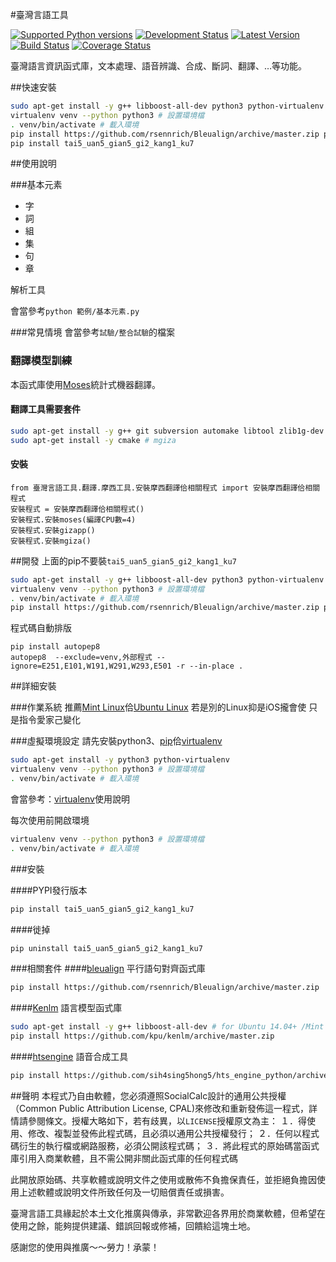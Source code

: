 #臺灣言語工具

[![Supported Python versions](https://pypip.in/py_versions/tai5_uan5_gian5_gi2_kang1_ku7/badge.svg)](https://pypi.python.org/pypi/tai5_uan5_gian5_gi2_kang1_ku7/)
[![Development Status](https://pypip.in/status/tai5_uan5_gian5_gi2_kang1_ku7/badge.svg)](https://pypi.python.org/pypi/tai5_uan5_gian5_gi2_kang1_ku7/)
[![Latest Version](https://pypip.in/version/tai5_uan5_gian5_gi2_kang1_ku7/badge.svg)](https://pypi.python.org/pypi/tai5_uan5_gian5_gi2_kang1_ku7/)
[![Build Status](https://travis-ci.org/sih4sing5hong5/tai5_uan5_gian5_gi2_kang1_ku7.svg?branch=master)](https://travis-ci.org/sih4sing5hong5/tai5_uan5_gian5_gi2_kang1_ku7)
[![Coverage Status](https://coveralls.io/repos/sih4sing5hong5/tai5_uan5_gian5_gi2_kang1_ku7/badge.svg)](https://coveralls.io/r/sih4sing5hong5/tai5_uan5_gian5_gi2_kang1_ku7)

臺灣語言資訊函式庫，文本處理、語音辨識、合成、斷詞、翻譯、…等功能。

##快速安裝
```bash
sudo apt-get install -y g++ libboost-all-dev python3 python-virtualenv
virtualenv venv --python python3 # 設置環境檔
. venv/bin/activate # 載入環境
pip install https://github.com/rsennrich/Bleualign/archive/master.zip pip install https://github.com/kpu/kenlm/archive/master.zip
pip install tai5_uan5_gian5_gi2_kang1_ku7
```

##使用說明

###基本元素
* 字
* 詞
* 組
* 集
* 句
* 章

解析工具

會當參考`python 範例/基本元素.py`

###常見情境
會當參考`試驗/整合試驗`的檔案

### 翻譯模型訓練 
本函式庫使用[Moses](http://www.statmt.org/moses/?n=Development.GetStarted)統計式機器翻譯。

#### 翻譯工具需要套件
```bash
sudo apt-get install -y g++ git subversion automake libtool zlib1g-dev libboost-all-dev libbz2-dev liblzma-dev python3-dev libgoogle-perftools-dev libxmlrpc-c++.*-dev # moses, libxmlrpc for mosesserver
sudo apt-get install -y cmake # mgiza
```

#### 安裝
```python3
from 臺灣言語工具.翻譯.摩西工具.安裝摩西翻譯佮相關程式 import 安裝摩西翻譯佮相關程式
安裝程式 = 安裝摩西翻譯佮相關程式()
安裝程式.安裝moses(編譯CPU數=4)
安裝程式.安裝gizapp()
安裝程式.安裝mgiza()
```

##開發
上面的pip不要裝`tai5_uan5_gian5_gi2_kang1_ku7`
```bash
sudo apt-get install -y g++ libboost-all-dev python3 python-virtualenv
virtualenv venv --python python3 # 設置環境檔
. venv/bin/activate # 載入環境
pip install https://github.com/rsennrich/Bleualign/archive/master.zip pip install https://github.com/kpu/kenlm/archive/master.zip
```
程式碼自動排版
```
pip install autopep8
autopep8  --exclude=venv,外部程式 --ignore=E251,E101,W191,W291,W293,E501 -r --in-place .
```

##詳細安裝

###作業系統
推薦[Mint Linux](http://www.linuxmint.com/download.php)佮[Ubuntu Linux](http://www.ubuntu-tw.org/modules/tinyd0/)
若是別的Linux抑是iOS攏會使
只是指令愛家己變化

###虛擬環境設定
請先安裝python3、[pip](https://pip.pypa.io/en/latest/installing.html)佮[virtualenv](https://virtualenv.readthedocs.org/en/latest/)
```bash
sudo apt-get install -y python3 python-virtualenv
virtualenv venv --python python3 # 設置環境檔
. venv/bin/activate # 載入環境
```
會當參考：[virtualenv](http://www.openfoundry.org/tw/tech-column/8516-pythons-virtual-environment-and-multi-version-programming-tools-virtualenv-and-pythonbrew)使用說明

每次使用前開啟環境
```bash
virtualenv venv --python python3 # 設置環境檔
. venv/bin/activate # 載入環境
```

###安裝

####PYPI發行版本
```bash
pip install tai5_uan5_gian5_gi2_kang1_ku7
```

####徙掉
```bash
pip uninstall tai5_uan5_gian5_gi2_kang1_ku7
```

###相關套件
####[bleualign](https://github.com/rsennrich/Bleualign)
平行語句對齊函式庫
```bash
pip install https://github.com/rsennrich/Bleualign/archive/master.zip
```
####[Kenlm](https://github.com/kpu/kenlm)
語言模型函式庫
```bash
sudo apt-get install -y g++ libboost-all-dev # for Ubuntu 14.04+ /Mint 17+
pip install https://github.com/kpu/kenlm/archive/master.zip
```
####[htsengine](https://github.com/sih4sing5hong5/hts_engine_python)
語音合成工具
```bash
pip install https://github.com/sih4sing5hong5/hts_engine_python/archive/master.zip
```

##聲明
本程式乃自由軟體，您必須遵照SocialCalc設計的通用公共授權（Common Public Attribution License, CPAL)來修改和重新發佈這一程式，詳情請參閱條文。授權大略如下，若有歧異，以`LICENSE`授權原文為主：
	１．得使用、修改、複製並發佈此程式碼，且必須以通用公共授權發行；
	２．任何以程式碼衍生的執行檔或網路服務，必須公開該程式碼；
	３．將此程式的原始碼當函式庫引用入商業軟體，且不需公開非關此函式庫的任何程式碼

此開放原始碼、共享軟體或說明文件之使用或散佈不負擔保責任，並拒絕負擔因使用上述軟體或說明文件所致任何及一切賠償責任或損害。

臺灣言語工具緣起於本土文化推廣與傳承，非常歡迎各界用於商業軟體，但希望在使用之餘，能夠提供建議、錯誤回報或修補，回饋給這塊土地。

感謝您的使用與推廣～～勞力！承蒙！
